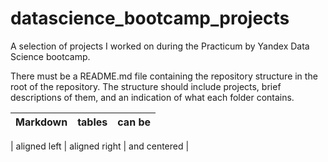 # datascience_bootcamp_projects
A selection of projects I worked on during the Practicum by Yandex Data Science bootcamp. 

There must be a README.md file containing the repository structure in the root of the repository. 
The structure should include projects, brief descriptions of them, and an indication of what each folder contains.

| Markdown              | tables                 | can be                      |
| :-------------------- | ---------------------: |:---------------------------:|



|     aligned left      |     aligned right      |      and centered           |
